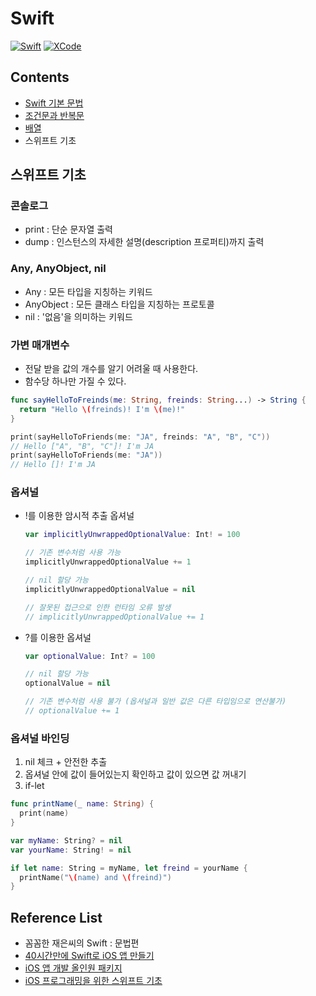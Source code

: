 # Swift
[![Swift](http://img.shields.io/badge/Swift-v.5.4-blue.svg?style=flat)](https://developer.apple.com/swift/)
[![XCode](http://img.shields.io/badge/XCode-v.12.4-orange.svg?style=flat)](https://developer.apple.com/xcode/whats-new/)

## Contents
- [Swift 기본 문법](https://github.com/co3oing/Swift/blob/master/Swift01.%20Swift%20기본%20문법.md)
- [조건문과 반복문](https://github.com/co3oing/Swift/blob/master/Swift02.%20조건문과%20반복문.md)
- [배열](https://github.com/co3oing/Swift/blob/master/Swift03.%20배열.md)
- 스위프트 기초

## 스위프트 기초
### 콘솔로그
- print : 단순 문자열 출력
- dump : 인스턴스의 자세한 설명(description 프로퍼티)까지 출력

### Any, AnyObject, nil
- Any : 모든 타입을 지칭하는 키워드
- AnyObject : 모든 클래스 타입을 지칭하는 프로토콜
- nil : '없음'을 의미하는 키워드

### 가변 매개변수
- 전달 받을 값의 개수를 알기 어려울 때 사용한다.
- 함수당 하나만 가질 수 있다.
```swift
func sayHelloToFreinds(me: String, freinds: String...) -> String {
  return "Hello \(freinds)! I'm \(me)!"
}

print(sayHelloToFriends(me: "JA", freinds: "A", "B", "C"))
// Hello ["A", "B", "C"]! I'm JA
print(sayHelloToFriends(me: "JA"))
// Hello []! I'm JA
```

### 옵셔널
- !를 이용한 암시적 추출 옵셔널
  ```swift
  var implicitlyUnwrappedOptionalValue: Int! = 100
  
  // 기존 변수처럼 사용 가능
  implicitlyUnwrappedOptionalValue += 1
  
  // nil 할당 가능
  implicitlyUnwrappedOptionalValue = nil
  
  // 잘못된 접근으로 인한 런타임 오류 발생
  // implicitlyUnwrappedOptionalValue += 1
  ```

- ?를 이용한 옵셔널
  ```swift
  var optionalValue: Int? = 100
  
  // nil 할당 가능
  optionalValue = nil
  
  // 기존 변수처럼 사용 불가 (옵셔널과 일반 값은 다른 타입임으로 연산불가)
  // optionalValue += 1
  ```
  
### 옵셔널 바인딩
1. nil 체크 + 안전한 추출
2. 옵셔널 안에 값이 들어있는지 확인하고 값이 있으면 값 꺼내기
3. if-let
```swift
func printName(_ name: String) {
  print(name)
}

var myName: String? = nil
var yourName: String! = nil

if let name: String = myName, let freind = yourName {
  printName("\(name) and \(freind)")
}
```

## Reference List
- 꼼꼼한 재은씨의 Swift : 문법편
- [40시간만에 Swift로 iOS 앱 만들기](https://devxoul.gitbooks.io/ios-with-swift-in-40-hours/content/)
- [iOS 앱 개발 올인원 패키지](https://www.fastcampus.co.kr/dev_online_iosapp)
- [iOS 프로그래밍을 위한 스위프트 기초](https://www.boostcourse.org/mo326)
